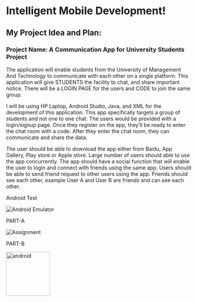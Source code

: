 # Intelligent Mobile Development!

## My Project Idea and Plan:
### Project Name: A Communication App for University Students Project
The application will enable students from the University of Management And Technology to communicate with each other on a single platform. This application will give STUDENTS the facility to chat, and share important notice. There will be a LOGIN PAGE for the users and CODE to join the same group.

I will be using HP Laptop, Android Studio, Java, and XML for the development of this application. This app specifically targets a group of students and not one to one chat. The users would be provided with a login/signup page. Once they register on the app, they’ll be ready to enter the chat room with a code. After they enter the chat room, they can communicate and share the data.

The user should be able to download the app either from Baidu, App Gallery, Play store or Apple store. Large number of users should able to use the app concurrently. The app should have a social function that will enable the user to login and connect with friends using the same app. Users should be able to send friend request to other users using the app. Friends should see each other, example User A and User B are friends and can see each other.

 Android Test

![Android Emulator](https://user-images.githubusercontent.com/71313907/94102981-fc85ca80-fe65-11ea-978c-f5488070c840.jpg)

 PART-A

![Assignment](https://user-images.githubusercontent.com/71313907/94970774-f82d7180-0537-11eb-9a05-783cb0c085ce.jpg)

 PART-B

<img width="119" alt="android" src="https://user-images.githubusercontent.com/71313907/95098582-7751be00-0761-11eb-8f29-9175c5b63820.png">
